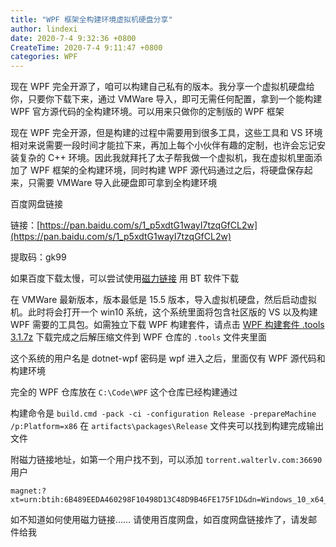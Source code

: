 ```yaml
---
title: "WPF 框架全构建环境虚拟机硬盘分享"
author: lindexi
date: 2020-7-4 9:32:36 +0800
CreateTime: 2020-7-4 9:11:47 +0800
categories: WPF
---
```


现在 WPF 完全开源了，咱可以构建自己私有的版本。我分享一个虚拟机硬盘给你，只要你下载下来，通过 VMWare 导入，即可无需任何配置，拿到一个能构建 WPF 官方源代码的全构建环境。可以用来只做你的定制版的 WPF 框架

<!--more-->


<!-- 发布 -->

现在 WPF 完全开源，但是构建的过程中需要用到很多工具，这些工具和 VS 环境相对来说需要一段时间才能拉下来，再加上每个小伙伴有趣的定制，也许会忘记安装复杂的 C++ 环境。因此我就拜托了太子帮我做一个虚拟机，我在虚拟机里面添加了 WPF 框架的全构建环境，同时构建 WPF 源代码通过之后，将硬盘保存起来，只需要 VMWare 导入此硬盘即可拿到全构建环境

百度网盘链接

链接：[https://pan.baidu.com/s/1_p5xdtG1wayI7tzqGfCL2w](https://pan.baidu.com/s/1_p5xdtG1wayI7tzqGfCL2w) 

提取码：gk99

如果百度下载太慢，可以尝试使用[磁力链接](magnet:?xt=urn:btih:6B489EEDA460298F10498D13C48D9B46FE175F1D&dn=Windows_10_x64_for_WPF&tr=http%3a%2f%2ftorrent.walterlv.com%3a36690%2fannounce&tr=udp%3a%2f%2ftracker.opentrackr.org%3a1337%2fannounce&tr=http%3a%2f%2fp4p.arenabg.com%3a1337%2fannounce&tr=http%3a%2f%2ftracker3.itzmx.com%3a6961%2fannounce&tr=http%3a%2f%2ftracker1.itzmx.com%3a8080%2fannounce&tr=http%3a%2f%2ftracker.zerobytes.xyz%3a1337%2fannounce&tr=http%3a%2f%2ftracker.nyap2p.com%3a8080%2fannounce&tr=http%3a%2f%2fopentracker.i2p.rocks%3a6969%2fannounce&tr=http%3a%2f%2fh4.trakx.nibba.trade%3a80%2fannounce&tr=udp%3a%2f%2fexplodie.org%3a6969%2fannounce&tr=http%3a%2f%2fvps02.net.orel.ru%3a80%2fannounce&tr=http%3a%2f%2ftrun.tom.ru%3a80%2fannounce&tr=http%3a%2f%2ftracker2.dler.org%3a80%2fannounce&tr=http%3a%2f%2ftracker.yoshi210.com%3a6969%2fannounce&tr=http%3a%2f%2ftracker.ygsub.com%3a6969%2fannounce&tr=http%3a%2f%2ftracker.sloppyta.co%3a80%2fannounce&tr=http%3a%2f%2ftracker.skyts.net%3a6969%2fannounce&tr=http%3a%2f%2ftracker.lelux.fi%3a80%2fannounce&tr=http%3a%2f%2ftracker.gbitt.info%3a80%2fannounce&tr=http%3a%2f%2ftracker.dler.org%3a6969%2fannounce&tr=http%3a%2f%2ftracker.bt4g.com%3a2095%2fannounce&tr=http%3a%2f%2ft3.leech.ie%3a80%2fannounce&tr=http%3a%2f%2ft2.leech.ie%3a80%2fannounce&tr=http%3a%2f%2ft1.leech.ie%3a80%2fannounce&tr=http%3a%2f%2ft.overflow.biz%3a6969%2fannounce&tr=http%3a%2f%2ft.nyaatracker.com%3a80%2fannounce&tr=http%3a%2f%2fretracker.sevstar.net%3a2710%2fannounce&tr=http%3a%2f%2fpow7.com%3a80%2fannounce&tr=http%3a%2f%2fopen.acgtracker.com%3a1096%2fannounce&tr=http%3a%2f%2fopen.acgnxtracker.com%3a80%2fannounce&tr=http%3a%2f%2fmail2.zelenaya.net%3a80%2fannounce&tr=http%3a%2f%2faaa.army%3a8866%2fannounce&tr=http%3a%2f%2ftracker4.itzmx.com%3a2710%2fannounce&tr=http%3a%2f%2ftracker2.itzmx.com%3a6961%2fannounce&tr=http%3a%2f%2ftracker.shittyurl.org%3a80%2fannounce&tr=http%3a%2f%2ft.acg.rip%3a6699%2fannounce) 用 BT 软件下载

在 VMWare 最新版本，版本最低是 15.5 版本，导入虚拟机硬盘，然后启动虚拟机。此时将会打开一个 win10 系统，这个系统里面将包含社区版的 VS 以及构建 WPF 需要的工具包。如需独立下载 WPF 构建套件，请点击 [WPF 构建套件 .tools 3.1.7z](https://download.csdn.net/download/lindexi_gd/12572234) 下载完成之后解压缩文件到 WPF 仓库的 `.tools` 文件夹里面

这个系统的用户名是 dotnet-wpf 密码是 wpf 进入之后，里面仅有 WPF 源代码和构建环境

完全的 WPF 仓库放在 `C:\Code\WPF` 这个仓库已经构建通过

构建命令是 `build.cmd -pack -ci -configuration Release -prepareMachine /p:Platform=x86` 在 `artifacts\packages\Release` 文件夹可以找到构建完成输出文件


附磁力链接地址，如第一个用户找不到，可以添加 `torrent.walterlv.com:36690` 用户

```
magnet:?xt=urn:btih:6B489EEDA460298F10498D13C48D9B46FE175F1D&dn=Windows_10_x64_for_WPF&tr=http%3a%2f%2ftorrent.walterlv.com%3a36690%2fannounce&tr=udp%3a%2f%2ftracker.opentrackr.org%3a1337%2fannounce&tr=http%3a%2f%2fp4p.arenabg.com%3a1337%2fannounce&tr=http%3a%2f%2ftracker3.itzmx.com%3a6961%2fannounce&tr=http%3a%2f%2ftracker1.itzmx.com%3a8080%2fannounce&tr=http%3a%2f%2ftracker.zerobytes.xyz%3a1337%2fannounce&tr=http%3a%2f%2ftracker.nyap2p.com%3a8080%2fannounce&tr=http%3a%2f%2fopentracker.i2p.rocks%3a6969%2fannounce&tr=http%3a%2f%2fh4.trakx.nibba.trade%3a80%2fannounce&tr=udp%3a%2f%2fexplodie.org%3a6969%2fannounce&tr=http%3a%2f%2fvps02.net.orel.ru%3a80%2fannounce&tr=http%3a%2f%2ftrun.tom.ru%3a80%2fannounce&tr=http%3a%2f%2ftracker2.dler.org%3a80%2fannounce&tr=http%3a%2f%2ftracker.yoshi210.com%3a6969%2fannounce&tr=http%3a%2f%2ftracker.ygsub.com%3a6969%2fannounce&tr=http%3a%2f%2ftracker.sloppyta.co%3a80%2fannounce&tr=http%3a%2f%2ftracker.skyts.net%3a6969%2fannounce&tr=http%3a%2f%2ftracker.lelux.fi%3a80%2fannounce&tr=http%3a%2f%2ftracker.gbitt.info%3a80%2fannounce&tr=http%3a%2f%2ftracker.dler.org%3a6969%2fannounce&tr=http%3a%2f%2ftracker.bt4g.com%3a2095%2fannounce&tr=http%3a%2f%2ft3.leech.ie%3a80%2fannounce&tr=http%3a%2f%2ft2.leech.ie%3a80%2fannounce&tr=http%3a%2f%2ft1.leech.ie%3a80%2fannounce&tr=http%3a%2f%2ft.overflow.biz%3a6969%2fannounce&tr=http%3a%2f%2ft.nyaatracker.com%3a80%2fannounce&tr=http%3a%2f%2fretracker.sevstar.net%3a2710%2fannounce&tr=http%3a%2f%2fpow7.com%3a80%2fannounce&tr=http%3a%2f%2fopen.acgtracker.com%3a1096%2fannounce&tr=http%3a%2f%2fopen.acgnxtracker.com%3a80%2fannounce&tr=http%3a%2f%2fmail2.zelenaya.net%3a80%2fannounce&tr=http%3a%2f%2faaa.army%3a8866%2fannounce&tr=http%3a%2f%2ftracker4.itzmx.com%3a2710%2fannounce&tr=http%3a%2f%2ftracker2.itzmx.com%3a6961%2fannounce&tr=http%3a%2f%2ftracker.shittyurl.org%3a80%2fannounce&tr=http%3a%2f%2ft.acg.rip%3a6699%2fannounce
```

如不知道如何使用磁力链接…… 请使用百度网盘，如百度网盘链接炸了，请发邮件给我

